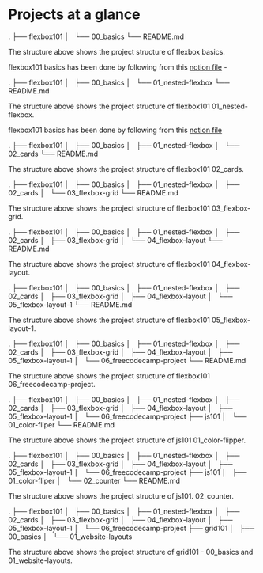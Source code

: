 # Projects at a glance

.
├── flexbox101
│   └── 00_basics
└── README.md

The structure above shows the project structure of flexbox basics.

flexbox101 basics has been done by following from this [notion file](https://nxt100.notion.site/Play-around-with-flexbox-properties-fce67cab59de438faba182a3bbefaa55) -

.
├── flexbox101
│   ├── 00_basics
│   └── 01_nested-flexbox
└── README.md

The structure above shows the project structure of flexbox101 01_nested-flexbox.

flexbox101 basics has been done by following from this [notion file](https://nxt100.notion.site/Nested-flexbox-05f3c25337804152bfb0d3b0f825d9aa)

.
├── flexbox101
│   ├── 00_basics
│   ├── 01_nested-flexbox
│   └── 02_cards
└── README.md

The structure above shows the project structure of flexbox101 02_cards.

.
├── flexbox101
│   ├── 00_basics
│   ├── 01_nested-flexbox
│   ├── 02_cards
│   └── 03_flexbox-grid
└── README.md

The structure above shows the project structure of flexbox101 03_flexbox-grid.

.
├── flexbox101
│   ├── 00_basics
│   ├── 01_nested-flexbox
│   ├── 02_cards
│   ├── 03_flexbox-grid
│   └── 04_flexbox-layout
└── README.md

The structure above shows the project structure of flexbox101 04_flexbox-layout.

.
├── flexbox101
│   ├── 00_basics
│   ├── 01_nested-flexbox
│   ├── 02_cards
│   ├── 03_flexbox-grid
│   ├── 04_flexbox-layout
│   └── 05_flexbox-layout-1
└── README.md

The structure above shows the project structure of flexbox101 05_flexbox-layout-1.

.
├── flexbox101
│   ├── 00_basics
│   ├── 01_nested-flexbox
│   ├── 02_cards
│   ├── 03_flexbox-grid
│   ├── 04_flexbox-layout
│   ├── 05_flexbox-layout-1
│   └── 06_freecodecamp-project
└── README.md

The structure above shows the project structure of flexbox101 06_freecodecamp-project.

.
├── flexbox101
│   ├── 00_basics
│   ├── 01_nested-flexbox
│   ├── 02_cards
│   ├── 03_flexbox-grid
│   ├── 04_flexbox-layout
│   ├── 05_flexbox-layout-1
│   └── 06_freecodecamp-project
├── js101
│   └── 01_color-fliper
└── README.md

The structure above shows the project structure of js101 01_color-flipper.

.
├── flexbox101
│   ├── 00_basics
│   ├── 01_nested-flexbox
│   ├── 02_cards
│   ├── 03_flexbox-grid
│   ├── 04_flexbox-layout
│   ├── 05_flexbox-layout-1
│   └── 06_freecodecamp-project
├── js101
│   ├── 01_color-fliper
│   └── 02_counter
└── README.md

The structure above shows the project structure of js101. 02_counter.

.
├── flexbox101
│   ├── 00_basics
│   ├── 01_nested-flexbox
│   ├── 02_cards
│   ├── 03_flexbox-grid
│   ├── 04_flexbox-layout
│   ├── 05_flexbox-layout-1
│   └── 06_freecodecamp-project
├── grid101
│   ├── 00_basics
│   └── 01_website-layouts

The structure above shows the project structure of grid101 - 00_basics and 01_website-layouts.
